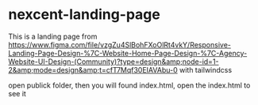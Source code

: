 # nexcent-landing-page
This is a landing page from https://www.figma.com/file/vzgZu4SlBohFXoOlRt4vkY/Responsive-Landing-Page-Design-%7C-Website-Home-Page-Design-%7C-Agency-Website-UI-Design-(Community)?type=design&amp;node-id=1-2&amp;mode=design&amp;t=cfT7Mqf30EIAVAbu-0 with tailwindcss

open publick folder, then you will found index.html, open the index.html to see it

